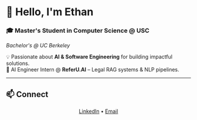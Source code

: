 # 👋 Hello, I'm Ethan

### 🎓 Master's Student in Computer Science @ USC  
*Bachelor's @ UC Berkeley*

💡 Passionate about **AI & Software Engineering** for building impactful solutions.  
💼 AI Engineer Intern @ **ReferU.AI** – Legal RAG systems & NLP pipelines.

---

## 📫 Connect

<p align="center">
  <a href="https://linkedin.com/in/kethanc">LinkedIn</a> • 
  <a href="mailto:c.ethan12022@gmail.com">Email</a>
</p>
